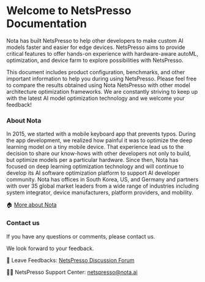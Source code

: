 # Welcome to NetsPresso Documentation

Nota has built NetsPresso to help other developers to make custom AI models faster and easier for edge devices. NetsPresso aims to provide critical features to offer hands-on experience with hardware-aware autoML, optimization, and device farm to explore possibilities with NetsPresso.

This document includes product configuration, benchmarks, and other important information to help you during using NetsPresso. Please feel free to compare the results obtained using Nota NetsPresso with other model architecture optimization frameworks. We are constantly striving to keep up with the latest AI model optimization technology and we welcome your feedback!

### About Nota

In 2015, we started with a mobile keyboard app that prevents typos. During the app development, we realized how painful it was to optimize the deep learning model on a tiny mobile device. That experience lead us to the decision to share our know-hows with other developers not only to build, but optimize models per a particular hardware. Since then, Nota has focused on deep learning optimization technology and will continue to develop its AI software optimization platform to support AI developer community.
Nota has offices in South Korea, US, and Germany and partners with over 35 global market leaders from a wide range of industries including system integrator, device manufacturers, platform providers, and mobility.

🏠 [More about Nota](https://nota.ai/)

### Contact us

If you have any questions or comments, please contact us.

We look forward to your feedback.

🙏 Leave Feedbacks: [NetsPresso Discussion Forum](https://github.com/Nota-NetsPresso/Discussion/discussions)

👨‍💻 NetsPresso Support Center: [netspresso@nota.ai](https://notaai.typeform.com/to/ZGhpfiwd)